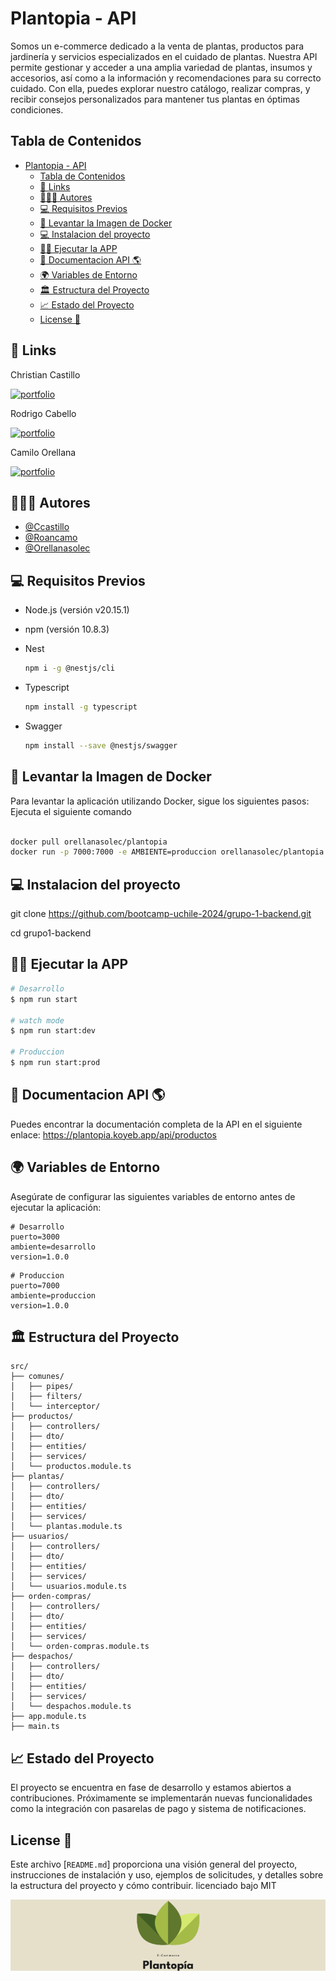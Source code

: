 # Plantopia - API

Somos un e-commerce dedicado a la venta de plantas, productos para jardinería y servicios especializados en el cuidado de plantas. Nuestra API permite gestionar y acceder a una amplia variedad de plantas, insumos y accesorios, así como a la información y recomendaciones para su correcto cuidado. Con ella, puedes explorar nuestro catálogo, realizar compras, y recibir consejos personalizados para mantener tus plantas en óptimas condiciones.

## Tabla de Contenidos

- [Plantopia - API](#plantopia---api)
  - [Tabla de Contenidos](#tabla-de-contenidos)
  - [🔗 Links](#-links)
  - [👨🏻‍💻 Autores](#-autores)
  - [💻 Requisitos Previos](#-requisitos-previos)
  - [🚀 Levantar la Imagen de Docker](#-levantar-la-imagen-de-docker)
  - [💻 Instalacion del proyecto](#-instalacion-del-proyecto)
  - [🏃‍♂️ Ejecutar la APP](#️-ejecutar-la-app)
  - [📖 Documentacion API 🌎](#-documentacion-api-)
  - [🌍 Variables de Entorno](#-variables-de-entorno)
  - [🏛️ Estructura del Proyecto](#️-estructura-del-proyecto)
  - [📈 Estado del Proyecto](#-estado-del-proyecto)
  - [License 📝](#license-)

## 🔗 Links

Christian Castillo

[![portfolio](https://img.shields.io/badge/my_portfolio-000?style=for-the-badge&logo=ko-fi&logoColor=white)](https://github.com/ccasti10)

Rodrigo Cabello

[![portfolio](https://img.shields.io/badge/my_portfolio-000?style=for-the-badge&logo=ko-fi&logoColor=white)](https://github.com/roancamo)

Camilo Orellana

[![portfolio](https://img.shields.io/badge/my_portfolio-000?style=for-the-badge&logo=ko-fi&logoColor=white)](https://github.com/orellanasolec)

## 👨🏻‍💻 Autores

- [@Ccastillo](https://www.github.com/ccastillo)
- [@Roancamo](https://www.github.com/Roancamo)
- [@Orellanasolec](https://www.github.com/orellanasolec)

## 💻 Requisitos Previos

- Node.js (versión v20.15.1)
- npm (versión 10.8.3)
- Nest

  ```bash
  npm i -g @nestjs/cli
  ```

- Typescript

  ```bash
  npm install -g typescript
  ```

- Swagger

  ```bash
  npm install --save @nestjs/swagger
  ```

## 🚀 Levantar la Imagen de Docker

Para levantar la aplicación utilizando Docker, sigue los siguientes pasos:
Ejecuta el siguiente comando

```bash

docker pull orellanasolec/plantopia
docker run -p 7000:7000 -e AMBIENTE=produccion orellanasolec/plantopia
```

## 💻 Instalacion del proyecto

git clone <https://github.com/bootcamp-uchile-2024/grupo-1-backend.git>

cd grupo1-backend

## 🏃‍♂️ Ejecutar la APP

```bash
# Desarrollo
$ npm run start

# watch mode
$ npm run start:dev

# Produccion
$ npm run start:prod
```

## 📖 Documentacion API 🌎

Puedes encontrar la documentación completa de la API en el siguiente enlace:
<https://plantopia.koyeb.app/api/productos>

## 🌍 Variables de Entorno

Asegúrate de configurar las siguientes variables de entorno antes de ejecutar la aplicación:

```textplain
# Desarrollo
puerto=3000
ambiente=desarrollo
version=1.0.0
```

```textplain
# Produccion
puerto=7000
ambiente=produccion
version=1.0.0
```

## 🏛️ Estructura del Proyecto

```plaintext
src/
├── comunes/
│   ├── pipes/
│   ├── filters/
│   └── interceptor/
├── productos/
│   ├── controllers/
│   ├── dto/
│   ├── entities/
│   ├── services/
│   └── productos.module.ts
├── plantas/
│   ├── controllers/
│   ├── dto/
│   ├── entities/
│   ├── services/
│   └── plantas.module.ts
├── usuarios/
│   ├── controllers/
│   ├── dto/
│   ├── entities/
│   ├── services/
│   └── usuarios.module.ts
├── orden-compras/
│   ├── controllers/
│   ├── dto/
│   ├── entities/
│   ├── services/
│   └── orden-compras.module.ts
├── despachos/
│   ├── controllers/
│   ├── dto/
│   ├── entities/
│   ├── services/
│   └── despachos.module.ts
├── app.module.ts
├── main.ts
```

## 📈 Estado del Proyecto

El proyecto se encuentra en fase de desarrollo y estamos abiertos a
contribuciones. Próximamente se implementarán nuevas funcionalidades como la
integración con pasarelas de pago y sistema de notificaciones.

## License 📝

Este archivo [`README.md`] proporciona una visión general del proyecto, instrucciones de instalación y uso, ejemplos de solicitudes, y detalles sobre la estructura del proyecto y cómo contribuir.
licenciado bajo MIT

![Logo](https://raw.githubusercontent.com/bootcamp-uchile-2024/grupo-1-backend/main/Logo-Green.png)
